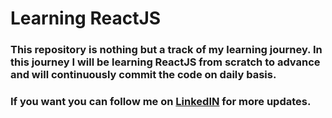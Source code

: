 # Learning ReactJS

### This repository is nothing but a track of my learning journey. In this journey I will be learning ReactJS from scratch to advance and will continuously commit the code on daily basis.

### If you want you can follow me on [LinkedIN](https://www.linkedin.com/in/vihan-anand-5bb36a282/) for more updates.
